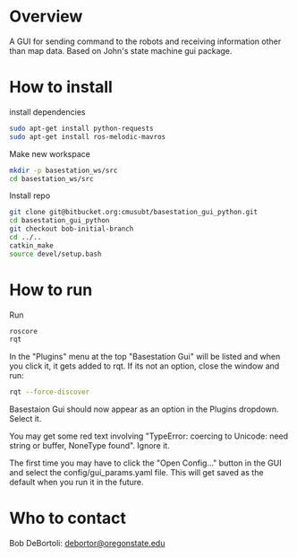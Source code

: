 # Overview
A GUI for sending command to the robots and receiving information other than map data. Based on John's state machine gui package.

# How to install
install dependencies
```bash
sudo apt-get install python-requests
sudo apt-get install ros-melodic-mavros
```

Make new workspace
```bash
mkdir -p basestation_ws/src
cd basestation_ws/src
```

Install repo
```bash
git clone git@bitbucket.org:cmusubt/basestation_gui_python.git
cd basestation_gui_python
git checkout bob-initial-branch
cd ../..
catkin_make
source devel/setup.bash
```

# How to run
Run 
```bash
roscore
rqt
```

In the "Plugins" menu at the top "Basestation Gui" will be listed and when you click it, it gets added to rqt. If its not an option, close the window and run:
```bash
rqt --force-discover
```

Basestaion Gui should now appear as an option in the Plugins dropdown. Select it. 

You may get some red text involving "TypeError: coercing to Unicode: need string or buffer, NoneType found". Ignore it. 

The first time you may have to click the "Open Config..." button in the GUI and select the config/gui_params.yaml file. This will get saved as the default when you run it in the future.





# Who to contact
Bob DeBortoli: debortor@oregonstate.edu
